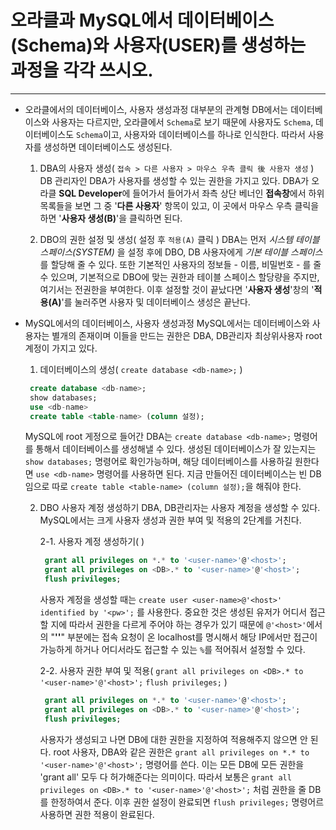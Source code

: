  # 오라클과 MySQL에서 데이터베이스(Schema)와 사용자(USER)를 생성하는 과정을 각각 쓰시오.
 ***
 
  + 오라클에서의 데이터베이스, 사용자 생성과정
    대부분의 관계형 DB에서는 데이터베이스와 사용자는 다르지만, 오라클에서 `Schema`로 보기 때문에 사용자도 `Schema`, 데이터베이스도 `Schema`이고, 사용자와 데이터베이스를 하나로 인식한다. 따라서 사용자를 생성하면 데이터베이스도 생성된다.
    
    1. DBA의 사용자 생성( `접속 > 다른 사용자 > 마우스 우측 클릭 後 사용자 생성` )
       DB 관리자인 DBA가 사용자를 생성할 수 있는 권한을 가지고 있다. DBA가 오라클 **SQL Developer**에 들어가서 들어가서 좌측 상단 베너인 **접속창**에서 하위 목록들을 보면 그 중 '**다른 사용자**' 항목이 있고, 이 곳에서 마우스 우측 클릭을 하면 '**사용자 생성(B)**'을 클릭하면 된다.
    
    2. DBO의 권한 설정 및 생성( 설정 후 `적용(A)` 클릭 )
       DBA는 먼저 *시스템 테이블 스페이스(SYSTEM)* 을 설정 후에 DBO, DB 사용자에게 *기본 테이블 스페이스* 를 할당해 줄 수 있다. 또한 기본적인 사용자의 정보들 - 이름, 비밀번호 - 를 줄 수 있으며, 기본적으로 DBO에 맞는 권한과 테이블 스페이스 할당량을 주지만, 여기서는 전권한을 부여한다. 이후 설정할 것이 끝났다면 '**사용자 생성**'창의 '**적용(A)**'를 눌러주면 사용자 및 데이터베이스 생성은 끝난다.
       
       
  
  + MySQL에서의 데이터베이스, 사용자 생성과정
    MySQL에서는 데이터베이스와 사용자는 별개의 존재이며 이들을 만드는 권한은 DBA, DB관리자 최상위사용자 root 계정이 가지고 있다.
    
    1. 데이터베이스의 생성( `create database <db-name>;` )
    ```sql
     create database <db-name>;
     show databases;
     use <db-name>
     create table <table-name> (column 설정);
     ```
       MySQL에 root 게정으로 들어간 DBA는 `create database <db-name>;` 명령어를 통해서 데이터베이스를 생성해낼 수 있다. 생성된 데이터베이스가 잘 있는지는 `show databases;` 명령어로 확인가능하며, 해당 데이터베이스를 사용하길 원한다면 `use <db-name>` 명령어를 사용하면 된다. 지금 만들어진 데이터베이스는 빈 DB임으로 따로 `create table <table-name> (column 설정);`을 해줘야 한다.
       
       
    2. DBO 사용자 계정 생성하기
       DBA, DB관리자는 사용자 계정을 생성할 수 있다. MySQL에서는 크게 사용자 생성과 권한 부여 및 적용의 2단계를 거친다.
       
       2-1. 사용자 계정 생성하기( )
        ```sql
         grant all privileges on *.* to '<user-name>'@'<host>';
         grant all privileges on <DB>.* to '<user-name>'@'<host>';
         flush privileges;
        ```           
          사용자 계정을 생성할 때는 `create user <user-name>@'<host>' identified by '<pw>';` 를 사용한다. 중요한 것은 생성된 유저가 어디서 접근할 지에 따라서 권한을 다르게 주어야 하는 경우가 있기 때문에 `@'<host>'`에서의 "**'<host>'**" 부분에는 접속 요청이 온 localhost를 명시해서 해당 IP에서만 접근이 가능하게 하거나 어디서라도 접근할 수 있는 `%`를 적어줘서 설정할 수 있다.
           
       2-2. 사용자 권한 부여 및 적용( `grant all privileges on <DB>.* to '<user-name>'@'<host>';` `flush privileges;` )
        ```sql
         grant all privileges on *.* to '<user-name>'@'<host>';
         grant all privileges on <DB>.* to '<user-name>'@'<host>';
         flush privileges;
        ```   
          사용자가 생성되고 나면 DB에 대한 권한을 지정하여 적용해주지 않으면 안 된다.
          root 사용자, DBA와 같은 권한은 `grant all privileges on *.* to '<user-name>'@'<host>';` 명령어를 쓴다. 이는 모든 DB에 모든 권한을 'grant all' 모두 다 허가해준다는 의미이다.
          따라서 보통은 `grant all privileges on <DB>.* to '<user-name>'@'<host>';` 처럼 권한을 줄 DB를 한정하여서 준다.
          이후 권한 설정이 완료되면 `flush privileges;` 명령어르 사용하면 권한 적용이 완료된다.
